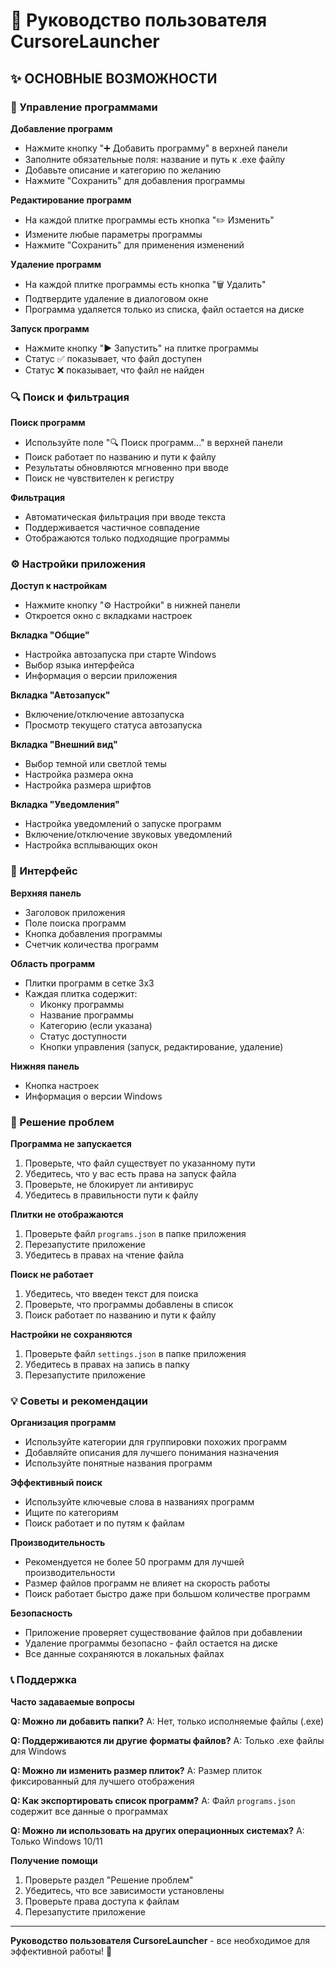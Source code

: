 # 📖 Руководство пользователя CursoreLauncher

## ✨ ОСНОВНЫЕ ВОЗМОЖНОСТИ

### 🎯 Управление программами

**Добавление программ**
- Нажмите кнопку "➕ Добавить программу" в верхней панели
- Заполните обязательные поля: название и путь к .exe файлу
- Добавьте описание и категорию по желанию
- Нажмите "Сохранить" для добавления программы

**Редактирование программ**
- На каждой плитке программы есть кнопка "✏️ Изменить"
- Измените любые параметры программы
- Нажмите "Сохранить" для применения изменений

**Удаление программ**
- На каждой плитке программы есть кнопка "🗑️ Удалить"
- Подтвердите удаление в диалоговом окне
- Программа удаляется только из списка, файл остается на диске

**Запуск программ**
- Нажмите кнопку "▶️ Запустить" на плитке программы
- Статус ✅ показывает, что файл доступен
- Статус ❌ показывает, что файл не найден

### 🔍 Поиск и фильтрация

**Поиск программ**
- Используйте поле "🔍 Поиск программ..." в верхней панели
- Поиск работает по названию и пути к файлу
- Результаты обновляются мгновенно при вводе
- Поиск не чувствителен к регистру

**Фильтрация**
- Автоматическая фильтрация при вводе текста
- Поддерживается частичное совпадение
- Отображаются только подходящие программы

### ⚙️ Настройки приложения

**Доступ к настройкам**
- Нажмите кнопку "⚙️ Настройки" в нижней панели
- Откроется окно с вкладками настроек

**Вкладка "Общие"**
- Настройка автозапуска при старте Windows
- Выбор языка интерфейса
- Информация о версии приложения

**Вкладка "Автозапуск"**
- Включение/отключение автозапуска
- Просмотр текущего статуса автозапуска

**Вкладка "Внешний вид"**
- Выбор темной или светлой темы
- Настройка размера окна
- Настройка размера шрифтов

**Вкладка "Уведомления"**
- Настройка уведомлений о запуске программ
- Включение/отключение звуковых уведомлений
- Настройка всплывающих окон

### 🎨 Интерфейс

**Верхняя панель**
- Заголовок приложения
- Поле поиска программ
- Кнопка добавления программы
- Счетчик количества программ

**Область программ**
- Плитки программ в сетке 3x3
- Каждая плитка содержит:
  - Иконку программы
  - Название программы
  - Категорию (если указана)
  - Статус доступности
  - Кнопки управления (запуск, редактирование, удаление)

**Нижняя панель**
- Кнопка настроек
- Информация о версии Windows

### 🔧 Решение проблем

**Программа не запускается**
1. Проверьте, что файл существует по указанному пути
2. Убедитесь, что у вас есть права на запуск файла
3. Проверьте, не блокирует ли антивирус
4. Убедитесь в правильности пути к файлу

**Плитки не отображаются**
1. Проверьте файл `programs.json` в папке приложения
2. Перезапустите приложение
3. Убедитесь в правах на чтение файла

**Поиск не работает**
1. Убедитесь, что введен текст для поиска
2. Проверьте, что программы добавлены в список
3. Поиск работает по названию и пути к файлу

**Настройки не сохраняются**
1. Проверьте файл `settings.json` в папке приложения
2. Убедитесь в правах на запись в папку
3. Перезапустите приложение

### 💡 Советы и рекомендации

**Организация программ**
- Используйте категории для группировки похожих программ
- Добавляйте описания для лучшего понимания назначения
- Используйте понятные названия программ

**Эффективный поиск**
- Используйте ключевые слова в названиях программ
- Ищите по категориям
- Поиск работает и по путям к файлам

**Производительность**
- Рекомендуется не более 50 программ для лучшей производительности
- Размер файлов программ не влияет на скорость работы
- Поиск работает быстро даже при большом количестве программ

**Безопасность**
- Приложение проверяет существование файлов при добавлении
- Удаление программы безопасно - файл остается на диске
- Все данные сохраняются в локальных файлах

### 📞 Поддержка

**Часто задаваемые вопросы**

**Q: Можно ли добавить папки?**
A: Нет, только исполняемые файлы (.exe)

**Q: Поддерживаются ли другие форматы файлов?**
A: Только .exe файлы для Windows

**Q: Можно ли изменить размер плиток?**
A: Размер плиток фиксированный для лучшего отображения

**Q: Как экспортировать список программ?**
A: Файл `programs.json` содержит все данные о программах

**Q: Можно ли использовать на других операционных системах?**
A: Только Windows 10/11

**Получение помощи**
1. Проверьте раздел "Решение проблем"
2. Убедитесь, что все зависимости установлены
3. Проверьте права доступа к файлам
4. Перезапустите приложение

---

**Руководство пользователя CursoreLauncher** - все необходимое для эффективной работы! 📖 